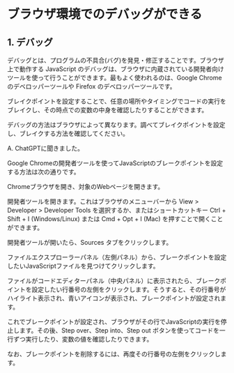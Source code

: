 # ブラウザ環境でのデバッグができる

## 1. デバッグ

デバッグとは、プログラムの不具合(バグ)を発見・修正することです。ブラウザ上で動作する JavaScript のデバッグは、ブラウザに内蔵されている開発者向けツールを使って行うことができます。最もよく使われるのは、Google Chrome のデベロッパーツールや Firefox のデベロッパーツールです。

ブレイクポイントを設定することで、任意の場所やタイミングでコードの実行をブレイクし、その時点での変数の中身を確認したりすることができます。

デバッグの方法はブラウザによって異なります。調べてブレイクポイントを設定し、ブレイクする方法を確認してください。

A. ChatGPTに聞きました。

Google Chromeの開発者ツールを使ってJavaScriptのブレークポイントを設定する方法は次の通りです。

Chromeブラウザを開き、対象のWebページを開きます。

開発者ツールを開きます。これはブラウザのメニューバーから View > Developer > Developer Tools を選択するか、またはショートカットキー Ctrl + Shift + I (Windows/Linux) または Cmd + Opt + I (Mac) を押すことで開くことができます。

開発者ツールが開いたら、Sources タブをクリックします。

ファイルエクスプローラーパネル（左側パネル）から、ブレークポイントを設定したいJavaScriptファイルを見つけてクリックします。

ファイルがコードエディターパネル（中央パネル）に表示されたら、ブレークポイントを設定したい行番号の左側をクリックします。そうすると、その行番号がハイライト表示され、青いアイコンが表示され、ブレークポイントが設定されます。

これでブレークポイントが設定され、ブラウザがその行でJavaScriptの実行を停止します。その後、Step over、Step into、Step out ボタンを使ってコードを一行ずつ実行したり、変数の値を確認したりできます。

なお、ブレークポイントを削除するには、再度その行番号の左側をクリックします。





